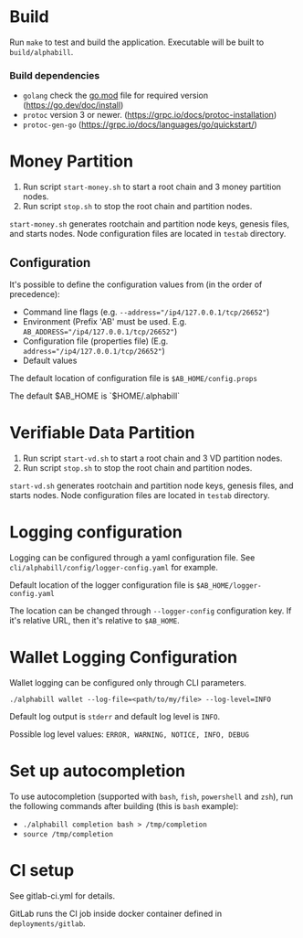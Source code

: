 # Build

Run `make` to test and build the application. Executable will be built to `build/alphabill`. 

### Build dependencies

* `golang` check the [go.mod](./go.mod) file for required version (https://go.dev/doc/install)
* `protoc` version 3 or newer. (https://grpc.io/docs/protoc-installation)
* `protoc-gen-go` (https://grpc.io/docs/languages/go/quickstart/)

# Money Partition

1. Run script `start-money.sh` to start a root chain and 3 money partition nodes.
2. Run script `stop.sh` to stop the root chain and partition nodes.

`start-money.sh` generates rootchain and partition node keys, genesis files, and starts nodes.
Node configuration files are located in `testab` directory.

## Configuration

It's possible to define the configuration values from (in the order of precedence):

* Command line flags (e.g. `--address="/ip4/127.0.0.1/tcp/26652"`)
* Environment (Prefix 'AB' must be used. E.g. `AB_ADDRESS="/ip4/127.0.0.1/tcp/26652"`)
* Configuration file (properties file) (E.g. `address="/ip4/127.0.0.1/tcp/26652"`)
* Default values

The default location of configuration file is `$AB_HOME/config.props`

The default $AB_HOME is `$HOME/.alphabill`

# Verifiable Data Partition

1. Run script `start-vd.sh` to start a root chain and 3 VD partition nodes.
2. Run script `stop.sh` to stop the root chain and partition nodes.

`start-vd.sh` generates rootchain and partition node keys, genesis files, and starts nodes.
Node configuration files are located in `testab` directory.

# Logging configuration

Logging can be configured through a yaml configuration file. See `cli/alphabill/config/logger-config.yaml` for example.

Default location of the logger configuration file is `$AB_HOME/logger-config.yaml`

The location can be changed through `--logger-config` configuration key. If it's relative URL, then it's relative
to `$AB_HOME`.

# Wallet Logging Configuration

Wallet logging can be configured only through CLI parameters. 

`./alphabill wallet --log-file=<path/to/my/file> --log-level=INFO`

Default log output is `stderr` and default log level is `INFO`. 

Possible log level values: `ERROR, WARNING, NOTICE, INFO, DEBUG`

# Set up autocompletion

To use autocompletion (supported with `bash`, `fish`, `powershell` and `zsh`), run the following commands after
building (this is `bash` example):

* `./alphabill completion bash > /tmp/completion`
* `source /tmp/completion`

# CI setup

See gitlab-ci.yml for details.

GitLab runs the CI job inside docker container defined in `deployments/gitlab`.
